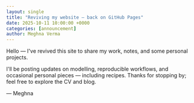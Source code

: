 ```yaml
---
layout: single
title: "Reviving my website — back on GitHub Pages"
date: 2025-10-11 10:00:00 +0000
categories: [announcement]
author: Meghna Verma
---
```


Hello — I've revived this site to share my work, notes, and some personal projects.

I'll be posting updates on modelling, reproducible workflows, and occasional personal pieces — including recipes. Thanks for stopping by; feel free to explore the CV and blog.

— Meghna
